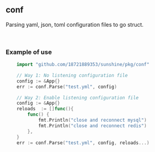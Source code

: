 ## conf

Parsing yaml, json, toml configuration files to go struct.

<br>

### Example of use

```go
    import "github.com/18721889353/sunshine/pkg/conf"

    // Way 1: No listening configuration file
    config := &App{}
    err := conf.Parse("test.yml", config)

    // Way 2: Enable listening configuration file
    config := &App{}
    reloads  := []func(){
        func() {
            fmt.Println("close and reconnect mysql")
            fmt.Println("close and reconnect redis")
        },
    }
    err := conf.Parse("test.yml", config, reloads...)
```
